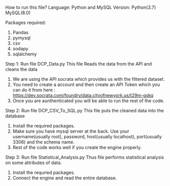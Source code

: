 How to run this file?
Language: Python and MySQL
Version: Python(3.7) MySQL(8.0)

Packages required:
1. Pandas
2. pymysql
3. csv
4. sodapy
5. sqlalchemy

Step 1: Run file DCP_Data.py
This file Reads the data from the API and cleans the data
1. We are using the API socrata which provides us with the filtered dataset. 
2. You need to create a account and then create an API Token which you can do it from 
here : https://dev.socrata.com/foundry/data.cityofnewyork.us/t29m-gskq
3. Once you are aunthenticated you will be able to run the rest of the code. 


Step 2: Run file DCP_CSV_To_SQL.py
This file puts the cleaned data into the database
1. Install the required packages. 
2. Make sure you have mysql server at the back. Use your username(usually root), password,
host(usually localhost), port(usually 3306) and the schema name. 
3. Rest of the code works well if you create the engine properly. 

Step 3: Run file Statistical_Analysis.py
Thus file performs statistical analysis on some attributes of data. 
1. Install the requried packages.
2. Connect the engine and read the entire database. 
